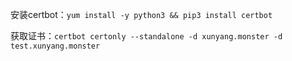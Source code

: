 安装certbot：`yum install -y python3 && pip3 install certbot`

获取证书：`certbot certonly --standalone -d xunyang.monster -d test.xunyang.monster`

